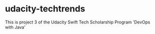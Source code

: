 # udacity-techtrends

This is project 3 of the Udacity Swift Tech Scholarship Program 'DevOps with Java'
